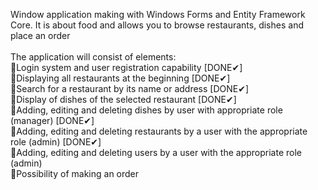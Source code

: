 Window application making with Windows Forms and Entity Framework Core. It is about food and allows you to browse restaurants, dishes and place an order </br>
</br>
The application will consist of elements: </br>
🔸Login system and user registration capability [DONE✔]</br>
🔸Displaying all restaurants at the beginning [DONE✔]</br>
🔸Search for a restaurant by its name or address [DONE✔]</br>
🔸Display of dishes of the selected restaurant [DONE✔]</br>
🔸Adding, editing and deleting dishes by user with appropriate role (manager) [DONE✔]</br>
🔸Adding, editing and deleting restaurants by a user with the appropriate role (admin) [DONE✔]</br>
🔸Adding, editing and deleting users by a user with the appropriate role (admin) </br>
🔸Possibility of making an order </br>
